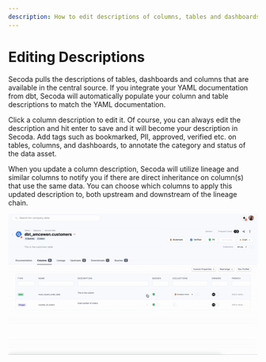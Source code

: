 ```yaml
---
description: How to edit descriptions of columns, tables and dashboards
---
```


# Editing Descriptions

Secoda pulls the descriptions of tables, dashboards and columns that are available in the central source. If you integrate your YAML documentation from dbt, Secoda will automatically populate your column and table descriptions to match the YAML documentation.&#x20;

Click a column description to edit it. Of course, you can always edit the description and hit enter to save and it will become your description in Secoda. Add tags such as bookmarked, PII, approved, verified etc. on tables, columns, and dashboards, to annotate the category and status of the data asset.

When you update a column description, Secoda will utilize lineage and similar columns to notify you if there are direct inheritance on column(s) that use the same data. You can choose which columns to apply this updated description to, both upstream and downstream of the lineage chain.&#x20;

![](<../../.gitbook/assets/ezgif.com-gif-maker (7).gif>)

##
